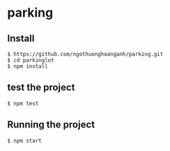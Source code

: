 # parking

## Install

    $ https://github.com/ngothuonghoanganh/parking.git
    $ cd parkinglot
    $ npm install

## test the project

    $ npm test

## Running the project

    $ npm start
